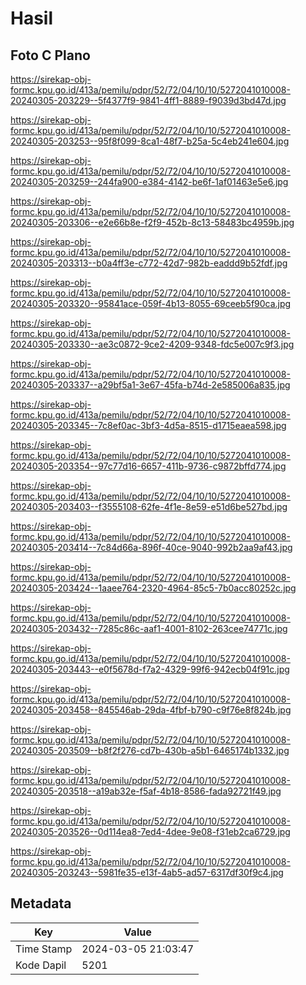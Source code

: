 # Hasil

## Foto C Plano

https://sirekap-obj-formc.kpu.go.id/413a/pemilu/pdpr/52/72/04/10/10/5272041010008-20240305-203229--5f4377f9-9841-4ff1-8889-f9039d3bd47d.jpg

https://sirekap-obj-formc.kpu.go.id/413a/pemilu/pdpr/52/72/04/10/10/5272041010008-20240305-203253--95f8f099-8ca1-48f7-b25a-5c4eb241e604.jpg

https://sirekap-obj-formc.kpu.go.id/413a/pemilu/pdpr/52/72/04/10/10/5272041010008-20240305-203259--244fa900-e384-4142-be6f-1af01463e5e6.jpg

https://sirekap-obj-formc.kpu.go.id/413a/pemilu/pdpr/52/72/04/10/10/5272041010008-20240305-203306--e2e66b8e-f2f9-452b-8c13-58483bc4959b.jpg

https://sirekap-obj-formc.kpu.go.id/413a/pemilu/pdpr/52/72/04/10/10/5272041010008-20240305-203313--b0a4ff3e-c772-42d7-982b-eaddd9b52fdf.jpg

https://sirekap-obj-formc.kpu.go.id/413a/pemilu/pdpr/52/72/04/10/10/5272041010008-20240305-203320--95841ace-059f-4b13-8055-69ceeb5f90ca.jpg

https://sirekap-obj-formc.kpu.go.id/413a/pemilu/pdpr/52/72/04/10/10/5272041010008-20240305-203330--ae3c0872-9ce2-4209-9348-fdc5e007c9f3.jpg

https://sirekap-obj-formc.kpu.go.id/413a/pemilu/pdpr/52/72/04/10/10/5272041010008-20240305-203337--a29bf5a1-3e67-45fa-b74d-2e585006a835.jpg

https://sirekap-obj-formc.kpu.go.id/413a/pemilu/pdpr/52/72/04/10/10/5272041010008-20240305-203345--7c8ef0ac-3bf3-4d5a-8515-d1715eaea598.jpg

https://sirekap-obj-formc.kpu.go.id/413a/pemilu/pdpr/52/72/04/10/10/5272041010008-20240305-203354--97c77d16-6657-411b-9736-c9872bffd774.jpg

https://sirekap-obj-formc.kpu.go.id/413a/pemilu/pdpr/52/72/04/10/10/5272041010008-20240305-203403--f3555108-62fe-4f1e-8e59-e51d6be527bd.jpg

https://sirekap-obj-formc.kpu.go.id/413a/pemilu/pdpr/52/72/04/10/10/5272041010008-20240305-203414--7c84d66a-896f-40ce-9040-992b2aa9af43.jpg

https://sirekap-obj-formc.kpu.go.id/413a/pemilu/pdpr/52/72/04/10/10/5272041010008-20240305-203424--1aaee764-2320-4964-85c5-7b0acc80252c.jpg

https://sirekap-obj-formc.kpu.go.id/413a/pemilu/pdpr/52/72/04/10/10/5272041010008-20240305-203432--7285c86c-aaf1-4001-8102-263cee74771c.jpg

https://sirekap-obj-formc.kpu.go.id/413a/pemilu/pdpr/52/72/04/10/10/5272041010008-20240305-203443--e0f5678d-f7a2-4329-99f6-942ecb04f91c.jpg

https://sirekap-obj-formc.kpu.go.id/413a/pemilu/pdpr/52/72/04/10/10/5272041010008-20240305-203458--845546ab-29da-4fbf-b790-c9f76e8f824b.jpg

https://sirekap-obj-formc.kpu.go.id/413a/pemilu/pdpr/52/72/04/10/10/5272041010008-20240305-203509--b8f2f276-cd7b-430b-a5b1-6465174b1332.jpg

https://sirekap-obj-formc.kpu.go.id/413a/pemilu/pdpr/52/72/04/10/10/5272041010008-20240305-203518--a19ab32e-f5af-4b18-8586-fada92721f49.jpg

https://sirekap-obj-formc.kpu.go.id/413a/pemilu/pdpr/52/72/04/10/10/5272041010008-20240305-203526--0d114ea8-7ed4-4dee-9e08-f31eb2ca6729.jpg

https://sirekap-obj-formc.kpu.go.id/413a/pemilu/pdpr/52/72/04/10/10/5272041010008-20240305-203243--5981fe35-e13f-4ab5-ad57-6317df30f9c4.jpg


## Metadata

| Key        | Value               |
| ---------- | ------------------- |
| Time Stamp | 2024-03-05 21:03:47 |
| Kode Dapil | 5201                |



